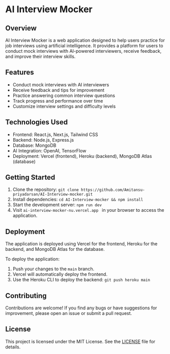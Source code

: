 # AI Interview Mocker

## Overview
AI Interview Mocker is a web application designed to help users practice for job interviews using artificial intelligence. It provides a platform for users to conduct mock interviews with AI-powered interviewers, receive feedback, and improve their interview skills.

## Features
- Conduct mock interviews with AI interviewers
- Receive feedback and tips for improvement
- Practice answering common interview questions
- Track progress and performance over time
- Customize interview settings and difficulty levels

## Technologies Used
- Frontend: React.js, Next.js, Tailwind CSS
- Backend: Node.js, Express.js
- Database: MongoDB
- AI Integration: OpenAI, TensorFlow
- Deployment: Vercel (frontend), Heroku (backend), MongoDB Atlas (database)

## Getting Started
1. Clone the repository: `git clone https://github.com/Amitansu-priyadarsan/AI-Interview-mocker.git`
2. Install dependencies: `cd AI-Interview-mocker && npm install`
3. Start the development server: `npm run dev`
4. Visit `ai-interview-mocker-nu.vercel.app
` in your browser to access the application.

## Deployment
The application is deployed using Vercel for the frontend, Heroku for the backend, and MongoDB Atlas for the database. 

To deploy the application:
1. Push your changes to the `main` branch.
2. Vercel will automatically deploy the frontend.
3. Use the Heroku CLI to deploy the backend: `git push heroku main`

## Contributing
Contributions are welcome! If you find any bugs or have suggestions for improvement, please open an issue or submit a pull request.

## License
This project is licensed under the MIT License. See the [LICENSE](LICENSE) file for details.
